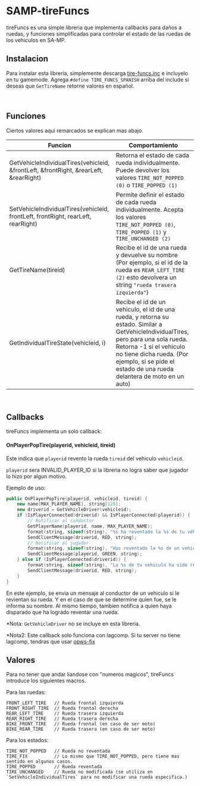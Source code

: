 # SAMP-tireFuncs
tireFuncs es una simple libreria que implementa callbacks para daños a ruedas, y funciones simplificadas para controlar el estado de las ruedas de los vehiculos en SA-MP.

## Instalacion

Para instalar esta libreria, simplemente descarga [tire-funcs.inc](tire-funcs.inc) e incluyelo en tu gamemode.
Agrega `#define TIRE_FUNCS_SPANISH` arriba del include si deseas que `GetTireName` retorne valores en español.

<br>

## Funciones
Ciertos valores aqui remarcados se explican mas abajo.

Funcion | Comportamiento
--- | ---
GetVehicleIndividualTires(vehicleid, &frontLeft, &frontRight, &rearLeft, &rearRight) | Retorna el estado de cada rueda individualmente. Puede devolver los valores `TIRE_NOT_POPPED (0)` o `TIRE_POPPED (1)`
SetVehicleIndividualTires(vehicleid, frontLeft, frontRight, rearLeft, rearRight) | Permite definir el estado de cada rueda individualmente. Acepta los valores `TIRE_NOT_POPPED (0)`, `TIRE_POPPED (1)` y `TIRE_UNCHANGED (2)`
GetTireName(tireid) | Recibe el id de una rueda y devuelve su nombre (Por ejemplo, si el id de la rueda es `REAR_LEFT_TIRE (2)` esto devolvera un string `"rueda trasera izquierda"`)
GetIndividualTireState(vehicleid, i) | Recibe el id de un vehiculo, el id de una rueda, y retorna su estado. Similar a GetVehicleIndividualTires, pero para una sola rueda. Retorna -1 si el vehiculo no tiene dicha rueda. (Por ejemplo, si se pide el estado de una rueda delantera de moto en un auto)
<br>

## Callbacks

tireFuncs implementa un solo callback:

#### OnPlayerPopTire(playerid, vehicleid, tireid)

Este indica que `playerid` revento la rueda `tireid` del vehiculo `vehicleid`.

`playerid` sera INVALID_PLAYER_ID si la libreria no logra saber que jugador lo hizo por algun motivo.

Ejemplo de uso:

```cpp
public OnPlayerPopTire(playerid, vehicleid, tireid) {
	new name[MAX_PLAYER_NAME], string[128];
	new driverid = GetVehicleDriver(vehicleid);
	if (IsPlayerConnected(driverid) && IsPlayerConnected(playerid)) {
		// Notificar al conductor
		GetPlayerName(playerid, name, MAX_PLAYER_NAME);
		format(string, sizeof(string), "%s ha reventado la %s de tu vehiculo.", name, GetTireName(tireid));
		SendClientMessage(driverid, RED, string);
		// Notificar al jugador
		format(string, sizeof(string), "Has reventado la %s de un vehiculo.", GetTireName(tireid));
		SendClientMessage(playerid, GREEN, string);
	} else if (IsPlayerConnected(driverid)) {
		format(string, sizeof(string), "La %s de tu vehiculo ha sido reventada.", GetTireName(tireid));
		SendClientMessage(driverid, RED, string);
	}
}
```

En este ejemplo, se envia un mensaje al conductor de un vehiculo si le revientan su rueda. Y en el caso de que se determine quien fue, se le informa su nombre. Al mismo tiempo, tambien notifica a quien haya disparado que ha logrado reventar una rueda.

*Nota: `GetVehicleDriver` no se incluye en esta libreria.

*Nota2: Este callback solo funciona con lagcomp. Si tu server no tiene lagcomp, tendras que usar [opws-fix](https://github.com/boorzz/samp-opws-fix/)


## Valores

Para no tener que andar liandose con "numeros magicos", tireFuncs introduce los siguientes macros.

Para las ruedas:

```
FRONT_LEFT_TIRE   // Rueda frontal izquierda
FRONT_RIGHT_TIRE  // Rueda frontal derecha
REAR_LEFT_TIRE    // Rueda trasera izquierda
REAR_RIGHT_TIRE   // Rueda trasera derecha
BIKE_FRONT_TIRE   // Rueda frontal (en caso de ser moto)
BIKE_REAR_TIRE    // Rueda trasera (en caso de ser moto)
```

Para los estados:
```
TIRE_NOT_POPPED   // Rueda no reventada
TIRE_FIX          // Lo mismo que TIRE_NOT_POPPED, pero tiene mas sentido en algunos casos.
TIRE_POPPED       // Rueda reventada
TIRE_UNCHANGED    // Rueda no modificada (se utiliza en `SetVehicleIndividualTires` para no modificar una rueda especifica.)
```
